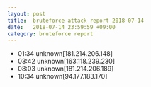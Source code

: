```yaml
---
layout: post
title:  bruteforce attack report 2018-07-14
date:   2018-07-14 23:59:59 +09:00
category: bruteforce report
---
```


* 01:34 unknown[181.214.206.148]
* 03:42 unknown[163.118.239.230]
* 08:03 unknown[181.214.206.189]
* 10:34 unknown[94.177.183.170]
